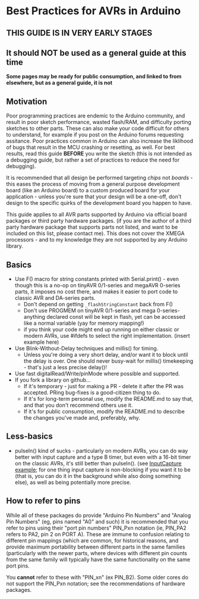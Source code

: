 # Best Practices for AVRs in Arduino

## THIS GUIDE IS IN VERY EARLY STAGES
## It should NOT be used as a general guide at this time
**Some pages may be ready for public consumption, and linked to from elsewhere, but as a general guide, it is not**

## Motivation
Poor programming practices are endemic to the Arduino community, and result in poor sketch performance, wasted flash/RAM, and difficulty porting sketches to other parts. These can also make your code difficult for others to understand, for example if you post on the Arduino forums requesting assitance. Poor practices common in Arduino can also increase the liklihood of bugs that result in the MCU crashing or resetting, as well. For best results, read this guide **BEFORE** you write the sketch (this is not intended as a debugging guide, but rather a set of practices to reduce the need for debugging). 

It is recommended that all design be performed targeting *chips* not *boards* - this eases the process of moving from a general purpose development board (like an Arduino board) to a custom produced board for your application - unless you're sure that your design will be a one-off, don't design to the specific quirks of the development board you happen to have.

This guide applies to all AVR parts supported by Arduino via official board packages or third party hardware packages. (if you are the author of a third party hardware package that supports parts not listed, and want to be included on this list, please contact me). This does not cover the XMEGA processors - and to my knowledge they are not supported by any Arduino library.

## Basics
* Use F() macro for string constants printed with Serial.print() - even though this is a no-op on tinyAVR 0/1-series and megaAVR 0-series parts, it imposes no cost there, and makes it easier to port code to classic AVR and DA-series parts.
  * Don't depend on getting `_flashStringConstant` back from F() 
  * Don't use PROGMEM on tinyAVR 0/1-series and mega 0-series- anything declared const will be kept in flash, yet can be accessed like a normal variable (yay for memory mapping!)
  * if you think your code might end up running on either classic or modern AVRs, use #ifdefs to select the right implementation. (insert example here)
* Use Blink-Without-Delay techniques and millis() for timing.
  * Unless you're doing a very short delay, and/or want it to block until the delay is over. One should never busy-wait for millis() timekeeping - that's just a less precise delay()!
* Use fast digitalRead/Write/pinMode where possible and supported.
* If you fork a library on github...
  * If it's temporary - just for making a PR - delete it after the PR was accepted. PRing bug-fixes is a good-citizen thing to do.
  * If it's for long-term personal use, modify the README.md to say that, and that you don't recommend others use it.
  * If it's for public consumption, modify the README.md to describe the changes you've made and, preferably, why.


## Less-basics
* pulseIn() kind of sucks - particularly on modern AVRs, you can do way better with input capture and a type B timer, but even with a 16-bit timer on the classic AVRs, it's still better than pulseIn(). (see [InputCapture example](https://github.com/SpenceKonde/AVR-Best-Practices/peripherals/InputCapture.md); for one thing input capture is non-blocking if you want it to be (that is, you can do it in the background while also doing something else), as well as being potentially more precise. 

## How to refer to pins
While all of these packages do provide "Arduino Pin Numbers" and "Analog Pin Numbers" (eg, pins named "A0" and such) it is recommended that you refer to pins using their "port pin numbers" PIN_Pxn notation (ie, PIN_PA2 refers to PA2, pin 2 on PORT A). These are immune to confusion relating to different pin mappings (which are common, for historical reasons, and provide maximum portability between different parts in the same families (particularly with the newer parts, where devices with different pin counts from the same family will typically have the same functionality on the same port pins. 

You **cannot** refer to these with "PIN_xn" (ex PIN_B2). 
Some older cores do not support the PIN_Pxn notation; see the recommendations of hardware packages.


